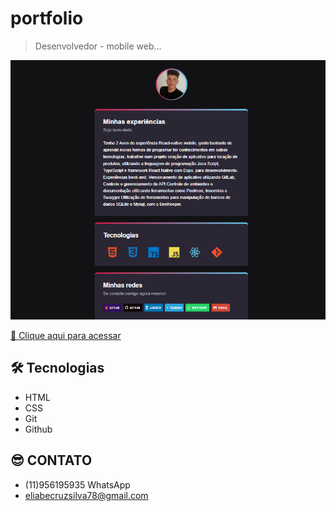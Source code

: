 # portfolio

> Desenvolvedor - mobile web...

![preview](./.github/preview.png)

[🔗 Clique aqui para acessar](https://eliabesilva317.github.io/portfolio/)

## 🛠️ Tecnologias

- HTML
- CSS
- Git
- Github

## 😎 CONTATO

- (11)956195935 WhatsApp
- eliabecruzsilva78@gmail.com
